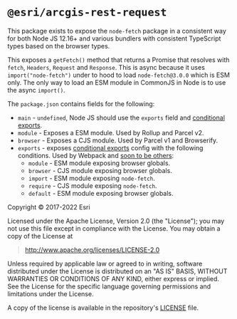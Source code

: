 # `@esri/arcgis-rest-request`

This package exists to expose the `node-fetch` package in a consistent way for both Node JS 12.16+ and various bundlers with consistent TypeScript types based on the browser types.

This exposes a `getFetch()` method that returns a Promise that resolves with `fetch`, `Headers`, `Request` and `Response`. This is async because it uses `import("node-fetch")` under to hood to load `node-fetch@3.0.0` which is ESM only. The only way to load an ESM module in CommonJS in Node is to use the async `import()`.

The `package.json` contains fields for the following:

- `main` - `undefined`, Node JS should use the `exports` field and [conditional exports](https://nodejs.org/api/packages.html#packages_conditional_exports).
- `module` - Exposes a ESM module. Used by Rollup and Parcel v2.
- `browser` - Exposes a CJS module. Used by Parcel v1 and Browserify.
- `exports` - exposes [conditional exports](https://nodejs.org/api/packages.html#packages_conditional_exports) config with the following conditions. Used by Webpack and [soon to be others](https://github.com/parcel-bundler/parcel/issues/4155#issuecomment-756457121):
  - `module` - ESM module exposing browser globals.
  - `browser` - CJS module exposing browser globals.
  - `import` - ESM module exposing `node-fetch`.
  - `require` - CJS module exposing `node-fetch`.
  - `default` - ESM module exposing browser globals.

Copyright &copy; 2017-2022 Esri

Licensed under the Apache License, Version 2.0 (the "License");
you may not use this file except in compliance with the License.
You may obtain a copy of the License at

> http://www.apache.org/licenses/LICENSE-2.0

Unless required by applicable law or agreed to in writing, software
distributed under the License is distributed on an "AS IS" BASIS,
WITHOUT WARRANTIES OR CONDITIONS OF ANY KIND, either express or implied.
See the License for the specific language governing permissions and
limitations under the License.

A copy of the license is available in the repository's [LICENSE](../../LICENSE) file.
